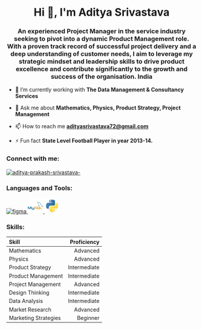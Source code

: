 <h1 align="center">Hi 👋, I'm Aditya Srivastava</h1>
<h3 align="center">An experienced Project Manager in the service industry seeking to pivot into a dynamic Product Management role. With a proven track record of successful project delivery and a deep understanding of customer needs, I aim to leverage my strategic mindset and leadership skills to drive product excellence and contribute significantly to the growth and success of the organisation. India</h3>

- 🔭 I’m currently working with **The Data Management & Consultancy Services**

- 💬 Ask me about **Mathematics, Physics, Product Strategy, Project Management**

- 📫 How to reach me **adityasrivastava72@gmail.com**

- ⚡ Fun fact **State Level Football Player in year 2013-14.**

<h3 align="left">Connect with me:</h3>
<p align="left">
<a href="https://linkedin.com/in/aditya-prakash-srivastava-" target="blank"><img align="center" src="https://raw.githubusercontent.com/rahuldkjain/github-profile-readme-generator/master/src/images/icons/Social/linked-in-alt.svg" alt="aditya-prakash-srivastava-" height="30" width="40" /></a>
</p>

<h3 align="left">Languages and Tools:</h3>
<p align="left"> <a href="https://www.figma.com/" target="_blank" rel="noreferrer"> <img src="https://www.vectorlogo.zone/logos/figma/figma-icon.svg" alt="figma" width="40" height="40"/> </a> <a href="https://www.mysql.com/" target="_blank" rel="noreferrer"> <img src="https://raw.githubusercontent.com/devicons/devicon/master/icons/mysql/mysql-original-wordmark.svg" alt="mysql" width="40" height="40"/> </a> <a href="https://www.python.org" target="_blank" rel="noreferrer"> <img src="https://raw.githubusercontent.com/devicons/devicon/master/icons/python/python-original.svg" alt="python" width="40" height="40"/> </a> </p>

<h3 align="left">Skills:</h3>

| Skill                | Proficiency |
| :--------------------| -----------:|
| Mathematics          | Advanced |
| Physics              | Advanced |
| Product Strategy     | Intermediate |
| Product Management   | Intermediate |
| Project Management   | Advanced |
| Design Thinking      | Intermediate |
| Data Analysis        | Intermediate |
| Market Research      | Advanced |
| Marketing Strategies | Beginner |
